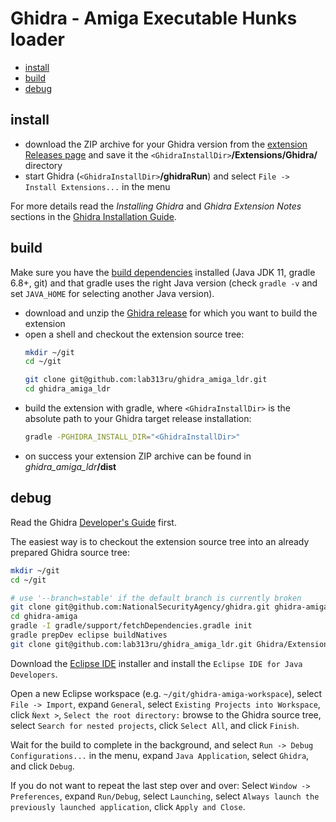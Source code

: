 # Ghidra - Amiga Executable Hunks loader

- [install](#install)
- [build](#build)
- [debug](#debug)


## install

- download the ZIP archive for your Ghidra version from the 
  [extension Releases page][extension-download] and save it the 
  `<GhidraInstallDir>`**/Extensions/Ghidra/** directory
- start Ghidra (`<GhidraInstallDir>`**/ghidraRun**) and 
  select `File -> Install Extensions...` in the menu

For more details read the _Installing Ghidra_ and _Ghidra Extension Notes_ 
sections in the [Ghidra Installation Guide][ghidra-install-guide].

[extension-download]: https://github.com/lab313ru/ghidra_amiga_ldr/releases
[ghidra-install-guide]: https://htmlpreview.github.io/?https://github.com/NationalSecurityAgency/ghidra/blob/master/GhidraDocs/InstallationGuide.html


## build

Make sure you have the [build dependencies][ghidra-build-depends] installed 
(Java JDK 11, gradle 6.8+, git) and that gradle uses the right Java version 
(check `gradle -v` and set `JAVA_HOME` for selecting another Java version).

- download and unzip the [Ghidra release][ghidra-download] for which you want 
  to build the extension
- open a shell and checkout the extension source tree:  
  ```bash
  mkdir ~/git
  cd ~/git

  git clone git@github.com:lab313ru/ghidra_amiga_ldr.git
  cd ghidra_amiga_ldr
  ```
- build the extension with gradle, where `<GhidraInstallDir>` is the absolute 
  path to your Ghidra target release installation:  
  ```bash
  gradle -PGHIDRA_INSTALL_DIR="<GhidraInstallDir>"
  ```
- on success your extension ZIP archive can be found in 
  _ghidra_amiga_ldr_**/dist**

[ghidra-build-depends]: https://github.com/NationalSecurityAgency/ghidra/blob/master/DevGuide.md#catalog-of-dependencies
[ghidra-download]: https://github.com/NationalSecurityAgency/ghidra/releases


## debug

Read the Ghidra [Developer's Guide][ghidra-dev-guide] first.

The easiest way is to checkout the extension source tree
into an already prepared Ghidra source tree:  
```bash
mkdir ~/git
cd ~/git

# use '--branch=stable' if the default branch is currently broken
git clone git@github.com:NationalSecurityAgency/ghidra.git ghidra-amiga
cd ghidra-amiga
gradle -I gradle/support/fetchDependencies.gradle init
gradle prepDev eclipse buildNatives
git clone git@github.com:lab313ru/ghidra_amiga_ldr.git Ghidra/Extensions/ghidra_amiga_ldr
```

Download the [Eclipse IDE][eclipse-download] installer and 
install the `Eclipse IDE for Java Developers`.

Open a new  Eclipse workspace (e.g. `~/git/ghidra-amiga-workspace`), 
select `File -> Import`, expand `General`, 
select `Existing Projects into Workspace`, click `Ǹext >`, 
`Select the root directory:` browse to the Ghidra source tree, 
select `Search for nested projects`, click `Select All`, 
and click `Finish`.

Wait for the build to complete in the background, and 
select `Run -> Debug Configurations...` in the menu, 
expand `Java Application`, select `Ghidra`, and click `Debug`.

If you do not want to repeat the last step over and over:
Select `Window -> Preferences`, expand `Run/Debug`, select `Launching`, 
select `Always launch the previously launched application`, 
click `Apply and Close`.

[ghidra-dev-guide]: https://github.com/NationalSecurityAgency/ghidra/blob/master/DevGuide.md
[eclipse-download]: https://www.eclipse.org/downloads/

